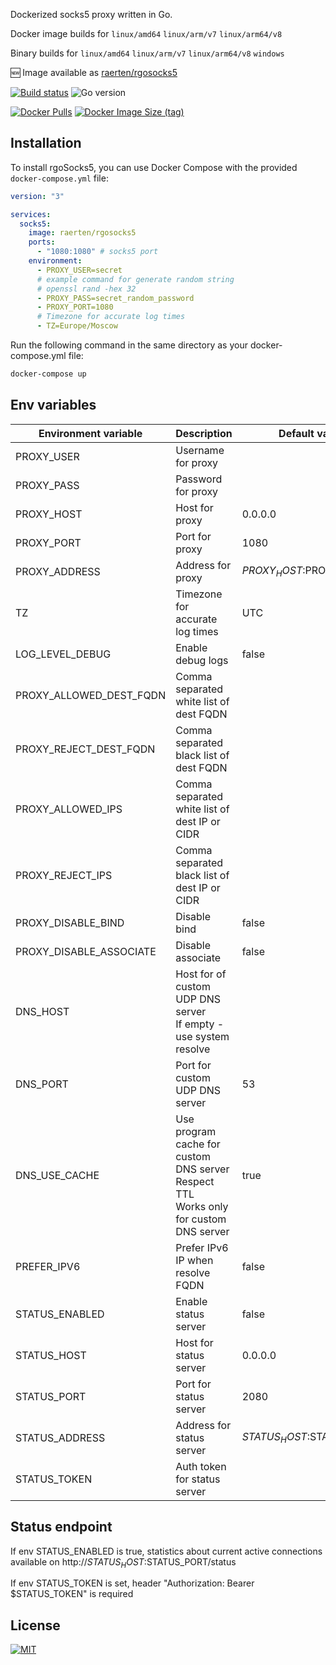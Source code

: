 Dockerized socks5 proxy written in Go.

Docker image builds for `linux/amd64` `linux/arm/v7` `linux/arm64/v8`

Binary builds for `linux/amd64` `linux/arm/v7` `linux/arm64/v8` `windows`

🆕 Image available as [raerten/rgosocks5](https://hub.docker.com/r/raerten/rgosocks5)

[![Build status](https://github.com/Raerten/rgosocks5/actions/workflows/release.yml/badge.svg)](https://github.com/Raerten/rgosocks5/actions/workflows/release.yml)
![Go version](https://img.shields.io/github/go-mod/go-version/raerten/rgosocks5)

[![Docker Pulls](https://img.shields.io/docker/pulls/raerten/rgosocks5)](https://hub.docker.com/r/raerten/rgosocks5)
[![Docker Image Size (tag)](https://img.shields.io/docker/image-size/raerten/rgosocks5/latest)](https://hub.docker.com/r/raerten/rgosocks5)

## Installation

To install rgoSocks5, you can use Docker Compose with the provided `docker-compose.yml` file:

```yml
version: "3"

services:
  socks5:
    image: raerten/rgosocks5
    ports:
      - "1080:1080" # socks5 port
    environment:
      - PROXY_USER=secret
      # example command for generate random string
      # openssl rand -hex 32
      - PROXY_PASS=secret_random_password
      - PROXY_PORT=1080
      # Timezone for accurate log times
      - TZ=Europe/Moscow
```

Run the following command in the same directory as your docker-compose.yml file:

```bash
docker-compose up
```

## Env variables

| Environment variable    | Description                                                                                  | Default value             |
|-------------------------|----------------------------------------------------------------------------------------------|---------------------------|
| PROXY_USER              | Username for proxy                                                                           |                           |
| PROXY_PASS              | Password for proxy                                                                           |                           |
| PROXY_HOST              | Host for proxy                                                                               | 0.0.0.0                   |
| PROXY_PORT              | Port for proxy                                                                               | 1080                      |
| PROXY_ADDRESS           | Address for proxy                                                                            | $PROXY_HOST:$PROXY_PORT   |
| TZ                      | Timezone for accurate log times                                                              | UTC                       |
| LOG_LEVEL_DEBUG         | Enable debug logs                                                                            | false                     |
| PROXY_ALLOWED_DEST_FQDN | Comma separated white list of dest FQDN                                                      |                           |
| PROXY_REJECT_DEST_FQDN  | Comma separated black list of dest FQDN                                                      |                           |
| PROXY_ALLOWED_IPS       | Comma separated white list of dest IP or CIDR                                                |                           |
| PROXY_REJECT_IPS        | Comma separated black list of dest IP or CIDR                                                |                           |
| PROXY_DISABLE_BIND      | Disable bind                                                                                 | false                     |
| PROXY_DISABLE_ASSOCIATE | Disable associate                                                                            | false                     |
| DNS_HOST                | Host for of custom UDP DNS server<br/>If empty - use system resolve                          |                           |
| DNS_PORT                | Port for custom UDP DNS server                                                               | 53                        |
| DNS_USE_CACHE           | Use program cache for custom DNS server<br/>Respect TTL<br/>Works only for custom DNS server | true                      |
| PREFER_IPV6             | Prefer IPv6 IP when resolve FQDN                                                             | false                     |
| STATUS_ENABLED          | Enable status server                                                                         | false                     |
| STATUS_HOST             | Host for status server                                                                       | 0.0.0.0                   |
| STATUS_PORT             | Port for status server                                                                       | 2080                      |
| STATUS_ADDRESS          | Address for status server                                                                    | $STATUS_HOST:$STATUS_PORT |
| STATUS_TOKEN            | Auth token for status server                                                                 |                           |


## Status endpoint

If env STATUS_ENABLED is true, statistics about current active connections available on http://$STATUS_HOST:$STATUS_PORT/status

If env STATUS_TOKEN is set, header "Authorization: Bearer $STATUS_TOKEN" is required

## License

[![MIT](https://img.shields.io/github/license/raerten/rgosocks5)](https://github.com/raerten/rgosocks5/blob/master/LICENSE)
